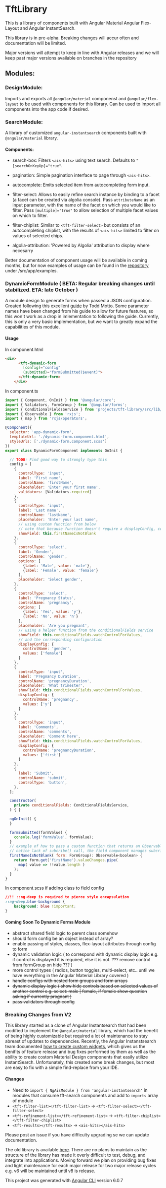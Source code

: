 # TftLibrary

This is a library of components built with Angular Material Angular Flex-Layout and Angular InstantSearch.

This library is in pre-alpha. Breaking changes will accur often and documentation will be limited.

Major versions will attempt to keep in line with Angular releases and we will keep past major versions available on branches in the repository

## Modules:

### DesignModule:
Imports and exports all `@angular/material` componenst and `@angular/flex-layout` to be used with components for this library. Can be used to import all components into the app code if desired.

### SearchModule:
A library of customized `angular-instantsearch` components built with `@angular/material` library.

  #### Components:
  - search-box: Filters `<ais-hits>` using text search. Defaults to `"[searchOnKeyUp]="true"`.

  - pagination: Simple pagination interface to page through `<ais-hits>`.

  - autocomplete: Emits selected item from autocompleting form input.

  - filter-select: Allows to easily refine search instance by binding to a facet (a facet can be created via algolia console). Pass `attributeName` as an input parameter, with the name of the facet on which you would like to filter. Pass `[multiple]="true"` to allow selection of multiple facet values on which to filter.

  - filter-chiplist: Similar to `<tft-filter-select>` but consists of an autocompleting chiplist, with the results of `<ais-hits>` limited to filter on values of selected chips.

  - algolia-attribution: 'Powered by Algolia' attribution to display where necesarry

  Better documentation of component usage will be available in coming months, but for now examples of usage can be found in the [repository](https://github.com/nayfin/tft-library) under /src/app/examples.

### DynamicFormModule ( BETA: Regular breaking changes until stabilized. ETA: late October )

A module design to generate forms when passed a JSON configuration. Created following this excellent [guide](https://toddmotto.com/angular-dynamic-components-forms) by Todd Motto. Some parameter names have been changed from his guide to allow for future features, so this won't work as a drop in imlementation to following the guide. Currently, this is only a very basic implementation, but we want to greatly expand the capabilities of this module.

#### Usage

In component.html
```html
<div>
      <tft-dynamic-form
        [config]="config"
        (submitted)="formSubmitted($event)">
      </tft-dynamic-form>
    </div>
```

In component.ts
```javascript
import { Component, OnInit } from '@angular/core';
import { Validators, FormGroup } from '@angular/forms';
import { ConditionalFieldsService } from 'projects/tft-library/src/lib/dynamic-form/conditional-fields.service';
import { Observable } from 'rxjs';
import { map } from 'rxjs/operators';

@Component({
  selector: 'app-dynamic-form',
  templateUrl: './dynamic-form.component.html',
  styleUrls: ['./dynamic-form.component.scss']
})
export class DynamicFormComponent implements OnInit {

  // TODO: Find good way to strongly type this
  config = [
    {
      controlType: 'input',
      label: 'First name',
      controlName: 'firstName',
      placeholder: 'Enter your first name',
      validators: [Validators.required]
    },
    {
      controlType: 'input',
      label: 'Last name',
      controlName: 'lastName',
      placeholder: 'Enter your last name',
      // using custom function from below
      // note that because function doesn't require a displayConfig, control config doesn't have a displayConfig prop
      showField: this.firstNameIsNotBlank
    },
    {
      controlType: 'select',
      label: 'Gender',
      controlName: 'gender',
      options: [
        {label: 'Male', value: 'male'},
        {label: 'Female', value: 'female'}
      ],
      placeholder: 'Select gender',
    },
    {
      controlType: 'select',
      label: 'Pregnancy Status',
      controlName: 'pregnancy',
      options: [
        {label: 'Yes', value: 'y'},
        {label: 'No', value: 'n'}
      ],
      placeholder: 'Are you pregnant',
      // using a helper function from the conditionalFields service
      showField: this.conditionalFields.watchControlForValues,
      // and the corresponding configuration
      displayConfig: {
        controlName: 'gender',
        values: ['female']
      }
    },
    {
      controlType: 'input',
      label: 'Pregnancy Duration',
      controlName: 'pregnancyDuration',
      placeholder: 'What trimester',
      showField: this.conditionalFields.watchControlForValues,
      displayConfig: {
        controlName: 'pregnancy',
        values: ['y']
      }
    },
    {
      controlType: 'input',
      label: 'Comments',
      controlName: 'comments',
      placeholder: 'Comment here',
      showField: this.conditionalFields.watchControlForValues,
      displayConfig: {
        controlName: 'pregnancyDuration',
        values: ['first']
      }
    },
    {
      label: 'Submit',
      controlName: 'submit',
      controlType: 'button',
    },
  ];

  constructor(
    private conditionalFields: ConditionalFieldsService,
  ) { }

  ngOnInit() {
  }

  formSubmitted(formValue) {
    console.log('formValue', formValue);
  }
  // example of how to pass a custom function that returns an Observable that resolves a boolean
  // notice lack of subcribe() call, the field component manages subcription for you
  firstNameIsNotBlank( form: FormGroup): Observable<boolean> {
    return form.get('firstName').valueChanges.pipe(
      map( value => !!value.length )
    );
  }
}
```
In component.scss if adding class to field config
```css
//!! ::ng-deep is required to pierce style encapsulation
::ng-deep.blue-background {
    background: blue !important;
}
```

#### Coming Soon To Dynamic Forms Module
- abstract shared field logic to parent class somehow
- should form config be an object instead of array?
- enable passing of styles, classes, flex-layout attributes through config to form
- dynamic validation logic ( to correspond with dynamic display logic e.g. if control is displayed it is required, else it is not. ??? remove control from formGroup on hide ??? )
- more control types ( radios, button toggles, multi-select, etc.. until we have everything in the Angular Material Library covered )
- ~~handle configs with nested form groups and form arrays~~
- ~~dynamic display logic ( show hide controls based on selected values of another control e.g. select: male | female, if female show question asking if currently pregnant )~~
- ~~pass validators through config~~


### Breaking Changes from V2

  This library started as a clone of Angular Instantsearch that had been modified to implement the `@angular/material` library, which had the benefit of being highly customizable but required a lot of maintenance to stay abreast of updates to dependencies. Recently, the Angular Instanstsearch team documented [how to create custom widgets](https://community.algolia.com/angular-instantsearch/guides/customize-widgets.html), which gives us the benifits of feature release and bug fixes performed by them as well as the ability to create costom Material Design components that easily utilize InstantSearch. Unfortunately, this created some break changes, but most are easy to fix with a simple find-replace from your IDE.

  #### Changes

  - Need to `import { NgAisModule } from 'angular-instantsearch'` in modules that consume tft-search components and add to `imports` array of module
  - `<tft-filter-list></tft-filter-list>` -> `<tft-filter-select></tft-filter-select>`
  - `<tft-refinement-list></tft-refinement-list>` -> `<tft-filter-chiplist></tft-filter-chiplist>`
  - `<tft-results></tft-results>` -> `<ais-hits></ais-hits>`

  Please post an issue if you have difficulty upgrading se we can update documentation.

  The old library is available [here](https://github.com/nayfin/tft-library-2.0.7). There are no plans to maintain as the structure of the library has made it overly difficult to test, debug, and integrate into applications. Moving forward we plan on providing bug fixes and light maintenance for each major release for two major release cycles e.g. v6 will be maintained until v8 is release.

This project was generated with [Angular CLI](https://github.com/angular/angular-cli) version 6.0.7